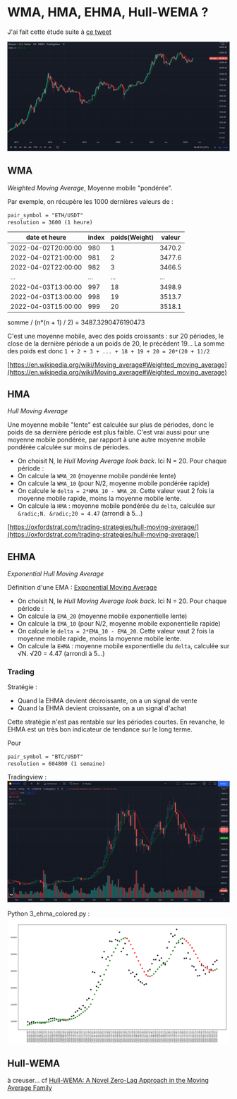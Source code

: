 # WMA, HMA, EHMA, Hull-WEMA ?

J'ai fait cette étude suite à [ce tweet](https://twitter.com/PrfDude/status/1510050235611062277)

![tweet_EHMA](./doc/tweet.jpg?raw=true)

## WMA

_Weighted Moving Average_, Moyenne mobile "pondérée".

Par exemple, on récupère les 1000 dernières valeurs de :
```
pair_symbol = "ETH/USDT"
resolution = 3600 (1 heure)
```
|date et heure|index|poids(Weight)|valeur|
|-------------------|-----|-------------|------|
|2022-04-02T20:00:00|980|1|3470.2|
|2022-04-02T21:00:00|981|2|3477.6|
|2022-04-02T22:00:00|982|3|3466.5|
|...|...|...|...|
|2022-04-03T13:00:00|997|18|3498.9|
|2022-04-03T13:00:00|998|19|3513.7|
|2022-04-03T15:00:00|999|20|3518.1|
somme / (n*(n + 1) / 2) = 3487.3290476190473

C'est une moyenne mobile, avec des poids croissants : sur 20 périodes, le close de la dernière période a un poids de 20, le précédent 19...
 La somme des poids est donc `1 + 2 + 3 + ... + 18 + 19 + 20 = 20*(20 + 1)/2`

[https://en.wikipedia.org/wiki/Moving_average#Weighted_moving_average](https://en.wikipedia.org/wiki/Moving_average#Weighted_moving_average)

## HMA

_Hull Moving Average_

Une moyenne mobile "lente" est calculée sur plus de périodes, donc le poids de sa dernière période est plus faible.
 C'est vrai aussi pour une moyenne mobile pondérée, par rapport à une autre moyenne mobile pondérée calculée sur moins de périodes.

* On choisit N, le _Hull Moving Average look back_. Ici N = 20.
Pour chaque période :
* On calcule la `WMA_20` (moyenne mobile pondérée lente)
* On calcule la `WMA_10` (pour N/2, moyenne mobile pondérée rapide)
* On calcule le `delta = 2*WMA_10 - WMA_20`. Cette valeur vaut 2 fois la moyenne mobile rapide, moins la moyenne mobile lente.
* On calcule la `HMA` : moyenne mobile pondérée du `delta`, calculée sur `&radic;N. &radic;20 = 4.47` (arrondi à 5...)

[https://oxfordstrat.com/trading-strategies/hull-moving-average/](https://oxfordstrat.com/trading-strategies/hull-moving-average/)

## EHMA

_Exponential Hull Moving Average_

Définition d'une EMA : [Exponential Moving Average](https://en.wikipedia.org/wiki/Moving_average#Exponential_moving_average)

* On choisit N, le _Hull Moving Average look back_. Ici N = 20.
Pour chaque période :
* On calcule la `EMA_20` (moyenne mobile exponentielle lente)
* On calcule la `EMA_10` (pour N/2, moyenne mobile exponentielle rapide)
* On calcule le `delta = 2*EMA_10 - EMA_20`. Cette valeur vaut 2 fois la moyenne mobile rapide, moins la moyenne mobile lente.
* On calcule la `EHMA` : moyenne mobile exponentielle du `delta`, calculée sur &radic;N. &radic;20 = 4.47 (arrondi à 5...)

### Trading

Stratégie : 
* Quand la EHMA devient décroissante, on a un signal de vente
* Quand la EHMA devient croissante, on a un signal d'achat

Cette stratégie n'est pas rentable sur les périodes courtes. En revanche, le EHMA est un très bon indicateur de tendance sur le long terme.

Pour 
```
pair_symbol = "BTC/USDT"
resolution = 604800 (1 semaine)
```

Tradingview :
![tradingview](./doc/tradingview_btcusd_1w_ehma.PNG?raw=true)

Python 3_ehma_colored.py :
![python](./doc/python_btcusd_1w_ehma.PNG?raw=true)

## Hull-WEMA

à creuser... cf [Hull-WEMA: A Novel Zero-Lag Approach in the Moving Average Family](./doc/IJMDMPaperRG.pdf)
